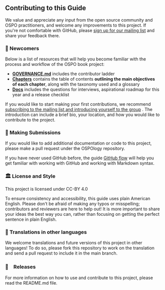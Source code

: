 ## Contributing to this Guide

We value and appreciate any input from the open source community and OSPO practitioners, and welcome any improvements to this project. If you're not comfortable with GitHub, please [sign up for our mailing list](https://lists.todogroup.org/g/WG-ospo-book-project) and share your feedback there.

### 🐣 Newcomers 

Below is a list of resources that will help you become familiar with the process and workflow of the OSPO book project:

- **[GOVERNANCE.md](./GOVERNANCE.md)** includes the contributor ladder
- **[Chapters](./chapters)** contains the table of contents **outlining the main objectives of each chapter**, along with the taxonomy used and a glossary
- **[Docs](./docs)** includes the questions for interviews, aspirational roadmap for this year and a release checklist

If you would like to start making your first contributions, we recommend [subscribing to the mailing list and introducing yourself to the group](https://lists.todogroup.org/g/WG-ospo-book-project) . The introduction can include a brief bio, your location, and how you would like to contribute to the project.

### 💚 Making Submissions

If you would like to add additional documentation or code to this project, please make a pull request under the OSPOlogy repository.

If you have never used GitHub before, the guide [GitHub flow](https://docs.github.com/en/get-started/quickstart/github-flow) will help you get familiar with working with GitHub and working with Markdown syntax.


### 🏛 License and Style

This project is licensed under CC-BY 4.0

To ensure consistency and accessibility, this guide uses plain American English. Please don't be afraid of making any typos or misspelling; contributors and reviewers are here to help out! It is more important to share your ideas the best way you can, rather than focusing on getting the perfect sentence in plain English.


### 💬 Translations in other languages

We welcome translations and future versions of this project in other languages! To do so, please fork this repository to work on the translation and send a pull request to include it in the main branch.

### 🚀　Releases

For more information on how to use and contribute to this project, please read the README.md file.
